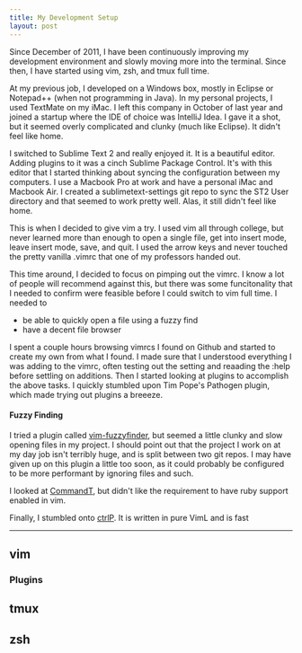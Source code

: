 ```yaml
---
title: My Development Setup
layout: post
---
```


Since December of 2011, I have been continuously improving my development environment and slowly moving more into the terminal. Since then, I have started using vim, zsh, and tmux full time.

At my previous job, I developed on a Windows box, mostly in Eclipse or Notepad++ (when not programming in Java). In my personal projects, I used TextMate on my iMac. I left this company in October of last year and joined a startup where the IDE of choice was IntelliJ Idea. I gave it a shot, but it seemed overly complicated and clunky (much like Eclipse). It didn't feel like home.

I switched to Sublime Text 2 and really enjoyed it. It is a beautiful editor. Adding plugins to it was a cinch Sublime Package Control. It's with this editor that I started thinking about syncing the configuration between my computers. I use a Macbook Pro at work and have a personal iMac and Macbook Air. I created a sublimetext-settings git repo to sync the ST2 User directory and that seemed to work pretty well. Alas, it still didn't feel like home.

This is when I decided to give vim a try. I used vim all through college, but never learned more than enough to open a single file, get into insert mode, leave insert mode, save, and quit. I used the arrow keys and never touched the pretty vanilla .vimrc that one of my professors handed out.

This time around, I decided to focus on pimping out the vimrc. I know a lot of people will recommend against this, but there was some funcitonality that I needed to confirm were feasible before I could switch to vim full time. I needed to

+ be able to quickly open a file using a fuzzy find
+ have a decent file browser

I spent a couple hours browsing vimrcs I found on Github and started to create my own from what I found. I made sure that I understood everything I was adding to the vimrc, often testing out the setting and reaading the :help before settling on additions. Then I started looking at plugins to accomplish the above tasks. I quickly stumbled upon Tim Pope's Pathogen plugin, which made trying out plugins a breeeze.

#### Fuzzy Finding

I tried a plugin called [vim-fuzzyfinder](http://www.vim.org/scripts/script.php?script_id=1984), but seemed a little clunky and slow opening files in my project. I should point out that the project I work on at my day job isn't terribly huge, and is split between two git repos. I may have given up on this plugin a little too soon, as it could probably be configured to be more performant by ignoring files and such.

I looked at [CommandT](https://wincent.com/products/command-t), but didn't like the requirement to have ruby support enabled in vim.

Finally, I stumbled onto [ctrlP](https://github.com/kien/ctrlp.vim). It is written in pure VimL and is fast

------

## vim

### Plugins

## tmux

## zsh